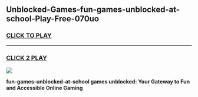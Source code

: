 
## Unblocked-Games-fun-games-unblocked-at-school-Play-Free-070uo
<h3>
<a href="https://premium76.site?title=fun-games-unblocked-at-school&ref=19M">CLICK TO PLAY</a></h3>
<hr>

<h3>
<a href="https://premium76.site?title=fun-games-unblocked-at-school&ref=19M">CLICK 2 PLAY</a>
  
</h3>

<a href="https://premium76.site?title=fun-games-unblocked-at-school&ref=19M"><img src="https://clearcache.store/games.png"></a>


**fun-games-unblocked-at-school games unblocked: Your Gateway to Fun and Accessible Online Gaming**

